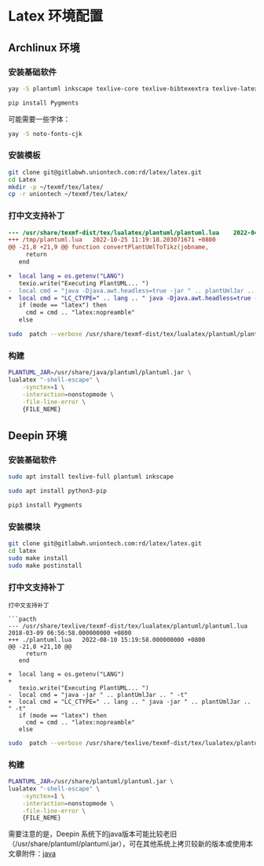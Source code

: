 # Latex 环境配置

## Archlinux 环境

### 安装基础软件
```bash
yay -S plantuml inkscape texlive-core texlive-bibtexextra texlive-latexextra texlive-langchinese texlive-langjapanese python-pip
```
```bash
pip install Pygments
```

可能需要一些字体：
```bash
yay -S noto-fonts-cjk
```

### 安装模板
```bash
git clone git@gitlabwh.uniontech.com:rd/latex/latex.git
cd Latex
mkdir -p ~/texmf/tex/latex/
cp -r uniontech ~/texmf/tex/latex/
```

### 打中文支持补丁

```patch
--- /usr/share/texmf-dist/tex/lualatex/plantuml/plantuml.lua    2022-04-17 16:12:47.000000000 +0800
+++ /tmp/plantuml.lua   2022-10-25 11:19:18.203071671 +0800
@@ -21,8 +21,9 @@ function convertPlantUmlToTikz(jobname,
     return
   end

+  local lang = os.getenv("LANG")
   texio.write("Executing PlantUML... ")
-  local cmd = "java -Djava.awt.headless=true -jar " .. plantUmlJar .. " -charset UTF-8 -t"
+  local cmd = "LC_CTYPE=" .. lang .. " java -Djava.awt.headless=true -jar " .. plantUmlJar .. " -charset UTF-8 -t"
   if (mode == "latex") then
     cmd = cmd .. "latex:nopreamble"
   else
```

```bash
sudo  patch --verbose /usr/share/texmf-dist/tex/lualatex/plantuml/plantuml.lua < patch
```

### 构建

```bash
PLANTUML_JAR=/usr/share/java/plantuml/plantuml.jar \
lualatex "-shell-escape" \
    -synctex=1 \
    -interaction=nonstopmode \
    -file-line-error \
    {FILE_NEME}
```

## Deepin 环境

### 安装基础软件

```bash
sudo apt install texlive-full plantuml inkscape
```
```bash
sudo apt install python3-pip
```
```bash
pip3 install Pygments
```

### 安装模块

```bash
git clone git@gitlabwh.uniontech.com:rd/latex/latex.git
cd latex
sudo make install
sudo make postinstall
```
### 打中文支持补丁

```
打中文支持补丁

```pacth
--- /usr/share/texlive/texmf-dist/tex/lualatex/plantuml/plantuml.lua    2018-03-09 06:56:58.000000000 +0800
+++ ./plantuml.lua   2022-08-10 15:19:58.000000000 +0800
@@ -21,8 +21,10 @@
     return
   end
 
+  local lang = os.getenv("LANG")
+
   texio.write("Executing PlantUML... ")
-  local cmd = "java -jar " .. plantUmlJar .. " -t"
+  local cmd = "LC_CTYPE=" .. lang .. " java -jar " .. plantUmlJar .. " -t"
   if (mode == "latex") then
     cmd = cmd .. "latex:nopreamble"
   else
```
```bash
sudo  patch --verbose /usr/share/texlive/texmf-dist/tex/lualatex/plantuml/plantuml.lua < patch
```

### 构建

```bash
PLANTUML_JAR=/usr/share/plantuml/plantuml.jar \
lualatex "-shell-escape" \
    -synctex=1 \
    -interaction=nonstopmode \
    -file-line-error \
    {FILE_NEME}
```

需要注意的是，Deepin 系统下的java版本可能比较老旧（/usr/share/plantuml/plantuml.jar），可在其他系统上拷贝较新的版本或使用本文章附件：[java](../resources/plantuml-1.2022.6.jar)
